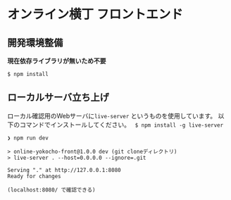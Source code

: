# オンライン横丁 フロントエンド

## 開発環境整備

**現在依存ライブラリが無いため不要**

```console:bash
$ npm install

```

## ローカルサーバ立ち上げ

ローカル確認用のWebサーバに`live-server` というものを使用しています。
以下のコマンドでインストールしてください。
` $ npm install -g live-server` 

```console:bash
❯ npm run dev

> online-yokocho-front@1.0.0 dev (git cloneディレクトリ)
> live-server . --host=0.0.0.0 --ignore=.git

Serving "." at http://127.0.0.1:8080
Ready for changes

(localhost:8080/ で確認できる)
```
